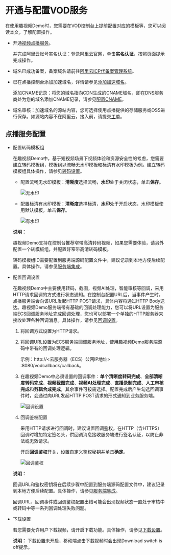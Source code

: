 # 开通与配置VOD服务

在使用趣视频Demo时，您需要在VOD控制台上提前配置对应的模板等，您可以阅读本文，了解配置操作。

-   开通[视频点播服务](https://www.aliyun.com/product/vod)。

    并完成阿里云账号实名认证：登录[阿里云官网](https://account.console.aliyun.com/?spm=a2c4g.11186623.2.11.252241abqbKiGM#/auth/home)，单击**实名认证**，按照页面提示完成操作。

-   域名已成功备案，备案域名请前往[阿里云ICP代备案管理系统](https://beian.aliyun.com/?spm=5176.8142029.388261.3.a0SCC3)。

-   已在点播控制台添加加速域名，详情请参见[添加加速域名](/intl.zh-CN/控制台指南/域名管理/添加加速域名.md)。

    添加CNAME记录：将您的域名指向CDN生成的CNAME域名，即在DNS服务商处为您的域名添加CNAME记录，请参见[配置CNAME](/intl.zh-CN/控制台指南/域名管理/配置CNAME/阿里云（原万网）解析配置CNAME流程.md)。

-   域名审核：加速域名的源站内容，您可选择使用点播提供的存储服务或OSS进行保存。如源站内容不在阿里云，接入前，请提交[工单](https://selfservice.console.aliyun.com/ticket/createIndex)。


## 点播服务配置

-   配置转码模板组

    在趣视频Demo中，基于短视频场景下视频体验和资源安全性的考虑，您需要建立转码模板组，模板组以流畅无水印模板和标清有水印模板为例。建立转码模板组具体操作，请参见[转码设置](/intl.zh-CN/控制台指南/配置管理/转码设置.md)。

    -   配置流畅无水印模板：**清晰度**选择流畅，**水印**处于关闭状态，单击**保存**。

        ![无水印](https://static-aliyun-doc.oss-accelerate.aliyuncs.com/assets/img/zh-CN/4412366061/p186085.png)

    -   配置标清有水印模板：**清晰度**选择标清，**水印**处于开启状态，水印模板使用默认模板，单击**保存**。

        ![有水印](https://static-aliyun-doc.oss-accelerate.aliyuncs.com/assets/img/zh-CN/4412366061/p186086.png)

    **说明：**

    趣视频Demo支持在控制台推荐窄带高清转码视频，如果您需要体验，请另外配置一个转模板组，并配置好窄带高清转码模板。

    转码模板组ID需要配置到服务端源码配置文件中，建议记录到本地方便后续配置。具体操作，请参见[服务端集成](/intl.zh-CN/趣视频解决方案/AppServer后台源码集成说明.md)。

-   配置回调设置

    在趣视频Demo中主要使用转码，截图，视频AI处理，智能审核等回调，采用HTTP请求回调的方式进行状态通知。在控制台配置URL后，当事件产生时，点播服务端会向该URL发起HTTP POST请求，具体内容将通过HTTP Body送达。趣视频Demo服务端带有基础的回调处理能力，您可以将URL设置为服务端ECS回调服务地址完成回调处理，您也可以部署一个单独的HTTP服务器来接收处理各种回调消息。具体操作，请参见[回调设置](/intl.zh-CN/控制台指南/配置管理/回调设置.md)。

    1.  将回调方式设置为HTTP请求。
    2.  将回调URL设置为ECS服务端回调服务地址，使用趣视频Demo服务端源码中带有的回调处理逻辑。

        示例：http://<云服务器（ECS）公网IP地址\> :8080/vodcallback/callback。

    3.  在趣视频Demo中必须设置的回调事件：**单个清晰度转码完成**、**全部清晰度转码完成**、**视频截图完成**、**视频AI处理完成**、**直播录制完成**、**人工审核完成**和**剪辑合成完成**，其余事件可按需选择。配置完成后产生勾选回调事件时，会通过向URL发起HTTP POST请求的形式通知到业务服务端。

        ![回调设置](https://static-aliyun-doc.oss-accelerate.aliyuncs.com/assets/img/zh-CN/4412366061/p186087.png)

    4.  回调鉴权配置

        采用HTTP请求进行回调时，建议设置回调鉴权，在HTTP（含HTTPS）回调时增加特定签名头，供回调消息接收服务端进行签名认证，以防止非法或无效请求。

        开启**回调鉴权**开关，设置自定义鉴权秘钥并单击**确定**。

        ![回调鉴权](https://static-aliyun-doc.oss-accelerate.aliyuncs.com/assets/img/zh-CN/4412366061/p186088.png)

    **说明：**

    回调URL和鉴权密钥将在后续步骤中配置到服务端源码配置文件中，建议记录到本地方便后续配置。具体操作，请参见[服务端集成](/intl.zh-CN/趣视频解决方案/AppServer后台源码集成说明.md)。

    回调URL、回调事件或回调鉴权配置出错可能会出现视频状态一直处于审核中或转码中等一系列回调处理失败问题。

-   下载设置

    若您需要允许用户下载视频，请开启下载功能。具体操作，请参见[下载设置](/intl.zh-CN/控制台指南/域名管理/下载设置.md)。

    **说明：** 下载设置未开启，移动端点击下载视频时会出现Download switch is off提示。


